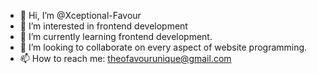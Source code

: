 - 👋 Hi, I’m @Xceptional-Favour
- 👀 I’m interested in frontend development
- 🌱 I’m currently learning frontend development.
- 💞️ I’m looking to collaborate on every aspect of website programming.
- 📫 How to reach me: theofavourunique@gmail.com

<!---
Xceptional-Favour/Xceptional-Favour is a ✨ special ✨ repository because its `README.md` (this file) appears on your GitHub profile.
You can click the Preview link to take a look at your changes.
--->
